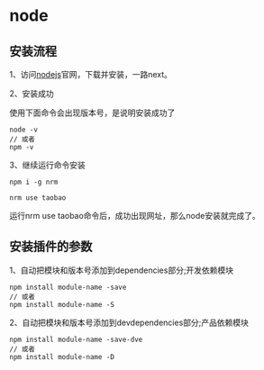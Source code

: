 # node

## 安装流程

1、访问[nodejs](https://nodejs.org/en/)官网，下载并安装，一路next。

2、安装成功

使用下面命令会出现版本号，是说明安装成功了

```
node -v
// 或者
npm -v
```

3、继续运行命令安装

``
npm i -g nrm
``

``
nrm use taobao
``

运行nrm use taobao命令后，成功出现网址，那么node安装就完成了。

## 安装插件的参数

1、自动把模块和版本号添加到dependencies部分;开发依赖模块

```
npm install module-name -save
// 或者
npm install module-name -S
```

2、自动把模块和版本号添加到devdependencies部分;产品依赖模块

```
npm install module-name -save-dve
// 或者
npm install module-name -D
```